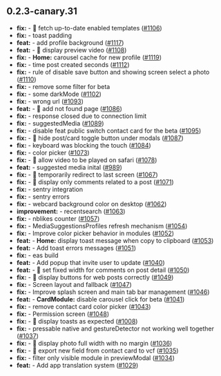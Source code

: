 ## 0.2.3-canary.31

* **fix:**  - 🐛 fetch up-to-date enabled templates ([#1106](https://github.com/AzzappApp/azzapp/pull/1106))
* **fix:**  - toast padding
* **feat:**  - add profile background ([#1117](https://github.com/AzzappApp/azzapp/pull/1117))
* **feat:**  - 🎸 display preview video ([#1108](https://github.com/AzzappApp/azzapp/pull/1108))
* **fix:**  - **Home:** carousel cache for new profile ([#1119](https://github.com/AzzappApp/azzapp/pull/1119))
* **fix:**  - time post created seconds ([#1112](https://github.com/AzzappApp/azzapp/pull/1112))
* **fix:**  - rule of disable save button and showing screen select a photo ([#1110](https://github.com/AzzappApp/azzapp/pull/1110))
* **fix:**  - remove some filter for beta
* **fix:**  - some darkMode ([#1102](https://github.com/AzzappApp/azzapp/pull/1102))
* **fix:**  - wrong url ([#1093](https://github.com/AzzappApp/azzapp/pull/1093))
* **feat:**  - 🎸 add not found page ([#1086](https://github.com/AzzappApp/azzapp/pull/1086))
* **fix:**  - response closed due to connection limit
* **fix:**  - suggestedMedia ([#1089](https://github.com/AzzappApp/azzapp/pull/1089))
* **fix:**  - disable feat public switch contact card for the beta ([#1095](https://github.com/AzzappApp/azzapp/pull/1095))
* **fix:**  - 🐛 hide post/card toggle button under modals ([#1087](https://github.com/AzzappApp/azzapp/pull/1087))
* **fix:**  - keyboard was blocking the touch ([#1084](https://github.com/AzzappApp/azzapp/pull/1084))
* **fix:**  - color picker ([#1073](https://github.com/AzzappApp/azzapp/pull/1073))
* **fix:**  - 🐛 allow video to be played on safari ([#1078](https://github.com/AzzappApp/azzapp/pull/1078))
* **feat:**  - suggested media inital ([#989](https://github.com/AzzappApp/azzapp/pull/989))
* **fix:**  - 🐛 temporarily redirect to last screen ([#1067](https://github.com/AzzappApp/azzapp/pull/1067))
* **fix:**  - 🐛 display only comments related to a post ([#1071](https://github.com/AzzappApp/azzapp/pull/1071))
* **fix:**  - sentry integration
* **fix:**  - sentry errors
* **fix:**  - webcard background color on desktop ([#1062](https://github.com/AzzappApp/azzapp/pull/1062))
* **improvement:**  - recentsearch ([#1063](https://github.com/AzzappApp/azzapp/pull/1063))
* **fix:**  - nblikes counter ([#1057](https://github.com/AzzappApp/azzapp/pull/1057))
* **fix:**  - MediaSuggestionsProfiles refresh mechanism ([#1054](https://github.com/AzzappApp/azzapp/pull/1054))
* **fix:**  - Improve color picker behavior in modules ([#1052](https://github.com/AzzappApp/azzapp/pull/1052))
* **feat:**  - **Home:** display toast message when copy to clipboard ([#1053](https://github.com/AzzappApp/azzapp/pull/1053))
* **feat:**  - Add toast errors messages ([#1051](https://github.com/AzzappApp/azzapp/pull/1051))
* **fix:**  - eas build
* **feat:**  - Add popup that invite user to update ([#1040](https://github.com/AzzappApp/azzapp/pull/1040))
* **feat:**  - 🎸 set fixed width for comments on post detail ([#1050](https://github.com/AzzappApp/azzapp/pull/1050))
* **fix:**  - 🐛 display buttons for web posts correctly ([#1049](https://github.com/AzzappApp/azzapp/pull/1049))
* **fix:**  - Screen layout and fallback ([#1047](https://github.com/AzzappApp/azzapp/pull/1047))
* **fix:**  - Improve splash screen and main tab bar management ([#1046](https://github.com/AzzappApp/azzapp/pull/1046))
* **feat:**  - **CardModule:** disable carousel click for beta ([#1041](https://github.com/AzzappApp/azzapp/pull/1041))
* **fix:**  - remove contact card color picker ([#1043](https://github.com/AzzappApp/azzapp/pull/1043))
* **fix:**  - Permission screen ([#1048](https://github.com/AzzappApp/azzapp/pull/1048))
* **fix:**  - 🐛 display toasts as expected ([#1008](https://github.com/AzzappApp/azzapp/pull/1008))
* **fix:**  - pressable native and gestureDetector not working well together ([#1037](https://github.com/AzzappApp/azzapp/pull/1037))
* **fix:**  - 🐛 display photo full width with no margin ([#1036](https://github.com/AzzappApp/azzapp/pull/1036))
* **fix:**  - 🐛 export new field from contact card to vcf ([#1035](https://github.com/AzzappApp/azzapp/pull/1035))
* **fix:**  - filter only visible module in previewModal ([#1034](https://github.com/AzzappApp/azzapp/pull/1034))
* **feat:**  - Add app translation system ([#1029](https://github.com/AzzappApp/azzapp/pull/1029))